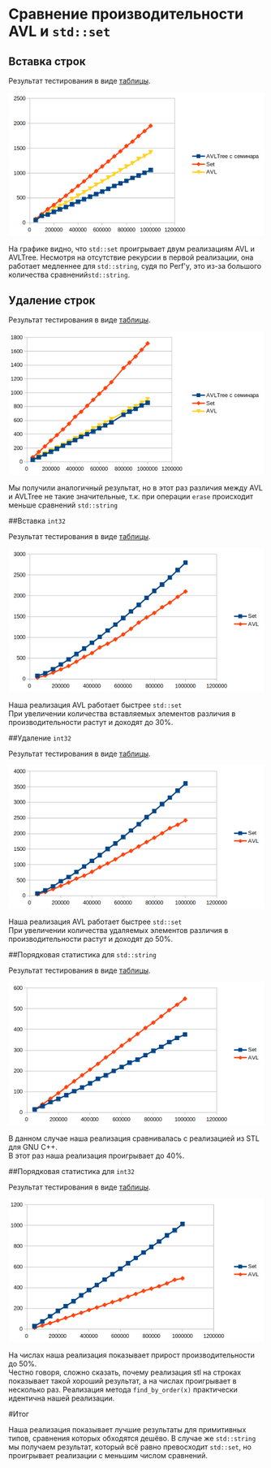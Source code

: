 # Сравнение производительности AVL и `std::set`
## Вставка строк
Результат тестирования в виде [таблицы](testCode/result/insertString.csv).

![График](/testCode/result/png/insertString.png)

На графике видно, что `std::set` проигрывает двум реализациям AVL и AVLTree. Несмотря на отсутствие рекурсии в первой реализации, она работает медленнее для `std::string`, судя по Perf'у, это из-за большого количества сравнений`std::string`.

## Удаление строк
Результат тестирования в виде [таблицы](testCode/result/deleteString.csv).

![График](/testCode/result/png/deleteString.png)

Мы получили аналогичный результат, но в этот раз различия между AVL и AVLTree не такие значительные, т.к. при операции `erase` происходит меньше сравнений `std::string`

##Вставка `int32`

Результат тестирования в виде [таблицы](testCode/result/insertNumber.csv).

![График](/testCode/result/png/insertNumber.png)

Наша реализация AVL работает быстрее `std::set`   
При увеличении количества вставляемых элементов различия в производительности растут и доходят до 30%.

##Удаление `int32`

Результат тестирования в виде [таблицы](testCode/result/deleteNumber.csv).

![График](/testCode/result/png/deleteNumber.png)

Наша реализация AVL работает быстрее `std::set`   
При увеличении количества удаляемых элементов различия в производительности растут и доходят до 50%.

##Порядковая статистика для `std::string`

Результат тестирования в виде [таблицы](testCode/result/stringOrderStatistic.csv).

![График](/testCode/result/png/stringOrderStatistic.png)

В данном случае наша реализация сравнивалась с реализацией из STL для GNU C++.  
В этот раз наша реализация проигрывает до 40%.

##Порядковая статистика для `int32`

Результат тестирования в виде [таблицы](testCode/result/numberOrderStatistic.csv).

![График](/testCode/result/png/numberOrderStatistic.png)

На числах наша реализация показывает прирост производительности до 50%.  
Честно говоря, сложно сказать, почему реализация stl на строках показывает такой хороший результат, а на числах проигрывает в несколько раз. Реализация метода `find_by_order(x)` практически идентична нашей реализации.

#Итог

Наша реализация показывает лучшие результаты для примитивных типов, сравнения которых обходятся дешёво. В случае же `std::string` мы получаем результат, который всё равно превосходит `std::set`, но проигрывает реализации с меньшим числом сравнений.  
